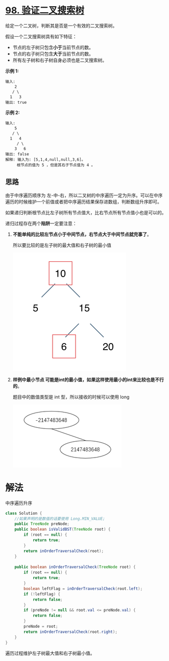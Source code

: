 # [98. 验证二叉搜索树](https://leetcode-cn.com/problems/validate-binary-search-tree/)

给定一个二叉树，判断其是否是一个有效的二叉搜索树。

假设一个二叉搜索树具有如下特征：

- 节点的左子树只包含**小于**当前节点的数。
- 节点的右子树只包含**大于**当前节点的数。
- 所有左子树和右子树自身必须也是二叉搜索树。

**示例 1:**

```
输入:
    2
   / \
  1   3
输出: true
```

**示例 2:**

```
输入:
    5
   / \
  1   4
     / \
    3   6
输出: false
解释: 输入为: [5,1,4,null,null,3,6]。
     根节点的值为 5 ，但是其右子节点值为 4 。
```

## 思路

由于中序遍历顺序为 左-中-右，所以二叉树的中序遍历一定为升序。可以在中序遍历的时候维护一个前值或者把中序遍历结果保存进数组，判断数组升序即可。

如果递归判断根节点比左子树所有节点值大，比右节点所有节点值小也是可以的。

递归过程存在两个**陷阱**一定要注意：

1. **不能单纯的比较左节点小于中间节点，右节点大于中间节点就完事了**。

   所以要比较的是左子树的最大值和右子树的最小值

   ![二叉搜索树](images\98-1.png)

2. **样例中最小节点 可能是int的最小值，如果这样使用最小的int来比较也是不行的**。

   题目中的数值类型是 int 型，所以接收的时候可以使用 long

   ![image-20210728201856281](images\98-2.png)

# 解法

中序遍历升序

```java
class Solution {
    //如果声明的是数值的话要使用 Long.MIN_VALUE;
    public TreeNode preNode;
    public boolean isValidBST(TreeNode root) {
        if (root == null) {
            return true;
        }
        return inOrderTraversalCheck(root);
    }

    public boolean inOrderTraversalCheck(TreeNode root) {
        if (root == null) {
            return true;
        }
        boolean leftFlag = inOrderTraversalCheck(root.left);
        if (!leftFlag) {
            return false;
        }
        if (preNode != null && root.val <= preNode.val) {
            return false;
        }
        preNode = root;
        return inOrderTraversalCheck(root.right);
    }
}
```

遍历过程维护左子树最大值和右子树最小值。


